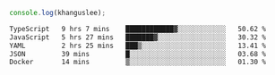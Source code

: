 ```js
console.log(khanguslee);
```

<!--START_SECTION:waka-->

```txt
TypeScript   9 hrs 7 mins    ████████████▓░░░░░░░░░░░░   50.62 %
JavaScript   5 hrs 27 mins   ███████▓░░░░░░░░░░░░░░░░░   30.32 %
YAML         2 hrs 25 mins   ███▒░░░░░░░░░░░░░░░░░░░░░   13.41 %
JSON         39 mins         █░░░░░░░░░░░░░░░░░░░░░░░░   03.68 %
Docker       14 mins         ▒░░░░░░░░░░░░░░░░░░░░░░░░   01.30 %
```

<!--END_SECTION:waka-->

<!--
**khanguslee/khanguslee** is a ✨ _special_ ✨ repository because its `README.md` (this file) appears on your GitHub profile.

Here are some ideas to get you started:

- 🔭 I’m currently working on ...
- 🌱 I’m currently learning ...
- 👯 I’m looking to collaborate on ...
- 🤔 I’m looking for help with ...
- 💬 Ask me about ...
- 📫 How to reach me: ...
- 😄 Pronouns: ...
- ⚡ Fun fact: ...
-->
